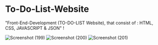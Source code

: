 # To-Do-List-Website
"Front-End-Development (TO-DO-LIST Website), that consist of : HTML, CSS, JAVASCRIPT &amp; JSON" !

![Screenshot (199)](https://github.com/user-attachments/assets/2b19d70a-5216-424a-8124-7f4f1d5dce8e)
![Screenshot (200)](https://github.com/user-attachments/assets/a38bc232-a751-4564-872c-13f8b7950332)
![Screenshot (201)](https://github.com/user-attachments/assets/b75248dd-2ecb-4dfa-b304-371ba72aa613)
